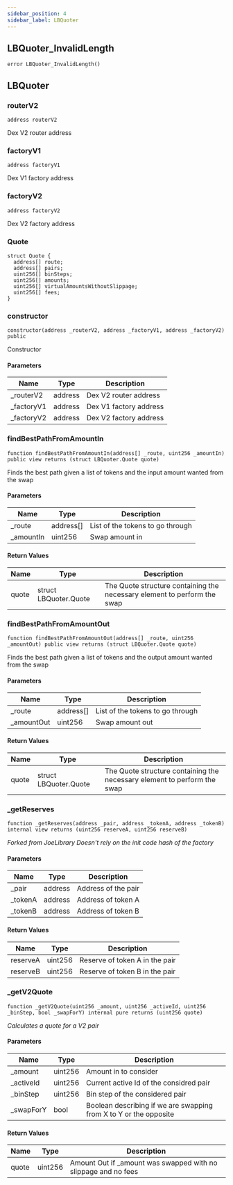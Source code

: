 ```yaml
---
sidebar_position: 4
sidebar_label: LBQuoter
---
```


## LBQuoter_InvalidLength

```solidity
error LBQuoter_InvalidLength()
```

## LBQuoter

### routerV2

```solidity
address routerV2
```

Dex V2 router address

### factoryV1

```solidity
address factoryV1
```

Dex V1 factory address

### factoryV2

```solidity
address factoryV2
```

Dex V2 factory address

### Quote

```solidity
struct Quote {
  address[] route;
  address[] pairs;
  uint256[] binSteps;
  uint256[] amounts;
  uint256[] virtualAmountsWithoutSlippage;
  uint256[] fees;
}
```

### constructor

```solidity
constructor(address _routerV2, address _factoryV1, address _factoryV2) public
```

Constructor

#### Parameters

| Name | Type | Description |
| ---- | ---- | ----------- |
| _routerV2 | address | Dex V2 router address |
| _factoryV1 | address | Dex V1 factory address |
| _factoryV2 | address | Dex V2 factory address |

### findBestPathFromAmountIn

```solidity
function findBestPathFromAmountIn(address[] _route, uint256 _amountIn) public view returns (struct LBQuoter.Quote quote)
```

Finds the best path given a list of tokens and the input amount wanted from the swap

#### Parameters

| Name | Type | Description |
| ---- | ---- | ----------- |
| _route | address[] | List of the tokens to go through |
| _amountIn | uint256 | Swap amount in |

#### Return Values

| Name | Type | Description |
| ---- | ---- | ----------- |
| quote | struct LBQuoter.Quote | The Quote structure containing the necessary element to perform the swap |

### findBestPathFromAmountOut

```solidity
function findBestPathFromAmountOut(address[] _route, uint256 _amountOut) public view returns (struct LBQuoter.Quote quote)
```

Finds the best path given a list of tokens and the output amount wanted from the swap

#### Parameters

| Name | Type | Description |
| ---- | ---- | ----------- |
| _route | address[] | List of the tokens to go through |
| _amountOut | uint256 | Swap amount out |

#### Return Values

| Name | Type | Description |
| ---- | ---- | ----------- |
| quote | struct LBQuoter.Quote | The Quote structure containing the necessary element to perform the swap |

### _getReserves

```solidity
function _getReserves(address _pair, address _tokenA, address _tokenB) internal view returns (uint256 reserveA, uint256 reserveB)
```

_Forked from JoeLibrary
Doesn't rely on the init code hash of the factory_

#### Parameters

| Name | Type | Description |
| ---- | ---- | ----------- |
| _pair | address | Address of the pair |
| _tokenA | address | Address of token A |
| _tokenB | address | Address of token B |

#### Return Values

| Name | Type | Description |
| ---- | ---- | ----------- |
| reserveA | uint256 | Reserve of token A in the pair |
| reserveB | uint256 | Reserve of token B in the pair |

### _getV2Quote

```solidity
function _getV2Quote(uint256 _amount, uint256 _activeId, uint256 _binStep, bool _swapForY) internal pure returns (uint256 quote)
```

_Calculates a quote for a V2 pair_

#### Parameters

| Name | Type | Description |
| ---- | ---- | ----------- |
| _amount | uint256 | Amount in to consider |
| _activeId | uint256 | Current active Id of the considred pair |
| _binStep | uint256 | Bin step of the considered pair |
| _swapForY | bool | Boolean describing if we are swapping from X to Y or the opposite |

#### Return Values

| Name | Type | Description |
| ---- | ---- | ----------- |
| quote | uint256 | Amount Out if _amount was swapped with no slippage and no fees |

